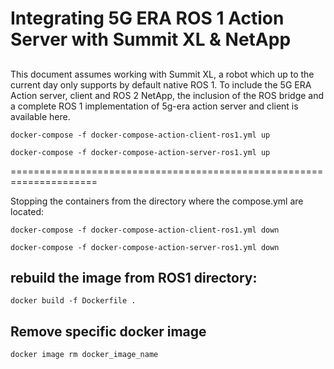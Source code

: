 # Integrating 5G ERA ROS 1 Action Server with Summit XL & NetApp


## 
This document assumes working with Summit XL, a robot which up to the current day
only supports by default native ROS 1. To include the 5G ERA Action server, client and ROS 2 NetApp,
the inclusion of the ROS bridge and a complete ROS 1 implementation of 5g-era action server and client is available here.

```shell
docker-compose -f docker-compose-action-client-ros1.yml up
```

```shell
docker-compose -f docker-compose-action-server-ros1.yml up
```

=====================================================================

Stopping the containers from the directory where the compose.yml are located:

```shell
docker-compose -f docker-compose-action-client-ros1.yml down
```


```shell
docker-compose -f docker-compose-action-server-ros1.yml down
```

## rebuild the image from ROS1 directory:

```shell
docker build -f Dockerfile .
```

## Remove specific docker image

```shell
docker image rm docker_image_name
```

